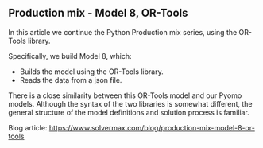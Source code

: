 ## Production mix - Model 8, OR-Tools

In this article we continue the Python Production mix series, using the OR-Tools library.

Specifically, we build Model 8, which:

- Builds the model using the OR-Tools library.
- Reads the data from a json file.

There is a close similarity between this OR-Tools model and our Pyomo models. Although the syntax of the two libraries is somewhat different, the general structure of the model definitions and solution process is familiar.

Blog article: https://www.solvermax.com/blog/production-mix-model-8-or-tools
